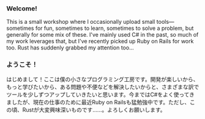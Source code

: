### Welcome!

This is a small workshop where I occasionally upload small tools—sometimes for fun, sometimes to learn, sometimes to solve a problem, but generally for some mix of these. I've mainly used C# in the past, so much of my work leverages that, but I've recently picked up Ruby on Rails for work too. Rust has suddenly grabbed my attention too...

### ようこそ！

はじめまして！ここは僕の小さなプログラミング工房です。開発が楽しいから、もっと学びたいから、ある問題や不便などを解決したいからと、さまざまな訳でツールを少しずつアップしていきたいと思います。今まではC#をよく使ってきましたが、現在の仕事のために最近Ruby on Railsも猛勉強中です。ただし、この頃、Rustが大変興味深いものです……。よろしくお願いします。
